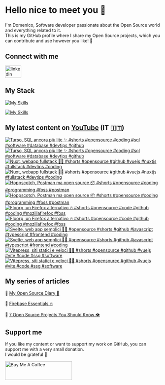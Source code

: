 <h1 align="left">Hello nice to meet you 👋 </h1>

###

<p align="left">I'm Domenico, Software developer passionate about the Open Source world and everything related to it.<br>This is my GitHub profile where I share my Open Source projects, which you can contribute and use however you like! 🚀</p>

###

## Connect with me
<div align="left">
    <a href="https://linktr.ee/domenicotenace" target="_blank"><img src="https://raw.githubusercontent.com/maurodesouza/profile-readme-generator/master/src/assets/icons/social/linktree/default.svg" width="52" height="40" alt="linkedin logo" /></a>
</div>




###

###

## My Stack
[![My Skills](https://skillicons.dev/icons?i=js,ts,vue,nuxt,cs,dotnet&theme=light)](https://skillicons.dev#gh-dark-mode-only)

[![My Skills](https://skillicons.dev/icons?i=js,ts,vue,nuxt,cs,dotnet&theme=dark)](https://skillicons.dev#gh-light-mode-only)

###

## My latest content on [YouTube](https://www.youtube.com/@domenicotenacedev) (IT 🇮🇹)

<!-- BEGIN YOUTUBE-CARDS -->
[![Turso, SQL ancora più lite ✨ #shorts #opensource #coding #sql #software #database #devtips #github](https://ytcards.demolab.com/?id=MI4ScXgldqE&title=Turso%2C+SQL+ancora+pi%C3%B9+lite+%E2%9C%A8+%23shorts+%23opensource+%23coding+%23sql+%23software+%23database+%23devtips+%23github&lang=en&timestamp=1761644510&background_color=%230d1117&title_color=%23ffffff&stats_color=%23dedede&max_title_lines=2&width=250&border_radius=5&duration=35 "Turso, SQL ancora più lite ✨ #shorts #opensource #coding #sql #software #database #devtips #github")](https://www.youtube.com/shorts/MI4ScXgldqE#gh-dark-mode-only)[![Turso, SQL ancora più lite ✨ #shorts #opensource #coding #sql #software #database #devtips #github](https://ytcards.demolab.com/?id=MI4ScXgldqE&title=Turso%2C+SQL+ancora+pi%C3%B9+lite+%E2%9C%A8+%23shorts+%23opensource+%23coding+%23sql+%23software+%23database+%23devtips+%23github&lang=en&timestamp=1761644510&background_color=%23ffffff&title_color=%2324292f&stats_color=%2357606a&max_title_lines=2&width=250&border_radius=5&duration=35 "Turso, SQL ancora più lite ✨ #shorts #opensource #coding #sql #software #database #devtips #github")](https://www.youtube.com/shorts/MI4ScXgldqE#gh-light-mode-only)
[![Nuxt, webapp fullstack 🫵🏻 #shorts #opensource #github #vuejs #nuxtjs #fullstack #devtips #coding](https://ytcards.demolab.com/?id=pDvNzgrma9c&title=Nuxt%2C+webapp+fullstack+%F0%9F%AB%B5%F0%9F%8F%BB+%23shorts+%23opensource+%23github+%23vuejs+%23nuxtjs+%23fullstack+%23devtips+%23coding&lang=en&timestamp=1761041255&background_color=%230d1117&title_color=%23ffffff&stats_color=%23dedede&max_title_lines=2&width=250&border_radius=5&duration=33 "Nuxt, webapp fullstack 🫵🏻 #shorts #opensource #github #vuejs #nuxtjs #fullstack #devtips #coding")](https://www.youtube.com/shorts/pDvNzgrma9c#gh-dark-mode-only)[![Nuxt, webapp fullstack 🫵🏻 #shorts #opensource #github #vuejs #nuxtjs #fullstack #devtips #coding](https://ytcards.demolab.com/?id=pDvNzgrma9c&title=Nuxt%2C+webapp+fullstack+%F0%9F%AB%B5%F0%9F%8F%BB+%23shorts+%23opensource+%23github+%23vuejs+%23nuxtjs+%23fullstack+%23devtips+%23coding&lang=en&timestamp=1761041255&background_color=%23ffffff&title_color=%2324292f&stats_color=%2357606a&max_title_lines=2&width=250&border_radius=5&duration=33 "Nuxt, webapp fullstack 🫵🏻 #shorts #opensource #github #vuejs #nuxtjs #fullstack #devtips #coding")](https://www.youtube.com/shorts/pDvNzgrma9c#gh-light-mode-only)
[![Hoppscotch, Postman ma open source 📦 #shorts #opensource #coding #programming #foss #postman](https://ytcards.demolab.com/?id=UCYd7Wb3J9I&title=Hoppscotch%2C+Postman+ma+open+source+%F0%9F%93%A6+%23shorts+%23opensource+%23coding+%23programming+%23foss+%23postman&lang=en&timestamp=1760436806&background_color=%230d1117&title_color=%23ffffff&stats_color=%23dedede&max_title_lines=2&width=250&border_radius=5&duration=32 "Hoppscotch, Postman ma open source 📦 #shorts #opensource #coding #programming #foss #postman")](https://www.youtube.com/shorts/UCYd7Wb3J9I#gh-dark-mode-only)[![Hoppscotch, Postman ma open source 📦 #shorts #opensource #coding #programming #foss #postman](https://ytcards.demolab.com/?id=UCYd7Wb3J9I&title=Hoppscotch%2C+Postman+ma+open+source+%F0%9F%93%A6+%23shorts+%23opensource+%23coding+%23programming+%23foss+%23postman&lang=en&timestamp=1760436806&background_color=%23ffffff&title_color=%2324292f&stats_color=%2357606a&max_title_lines=2&width=250&border_radius=5&duration=32 "Hoppscotch, Postman ma open source 📦 #shorts #opensource #coding #programming #foss #postman")](https://www.youtube.com/shorts/UCYd7Wb3J9I#gh-light-mode-only)
[![Floorp, un Firefox alternativo 🔥 #shorts #opensource #code #github #coding #mozillafirefox #foss](https://ytcards.demolab.com/?id=xriJxkcRffs&title=Floorp%2C+un+Firefox+alternativo+%F0%9F%94%A5+%23shorts+%23opensource+%23code+%23github+%23coding+%23mozillafirefox+%23foss&lang=en&timestamp=1759838521&background_color=%230d1117&title_color=%23ffffff&stats_color=%23dedede&max_title_lines=2&width=250&border_radius=5&duration=35 "Floorp, un Firefox alternativo 🔥 #shorts #opensource #code #github #coding #mozillafirefox #foss")](https://www.youtube.com/shorts/xriJxkcRffs#gh-dark-mode-only)[![Floorp, un Firefox alternativo 🔥 #shorts #opensource #code #github #coding #mozillafirefox #foss](https://ytcards.demolab.com/?id=xriJxkcRffs&title=Floorp%2C+un+Firefox+alternativo+%F0%9F%94%A5+%23shorts+%23opensource+%23code+%23github+%23coding+%23mozillafirefox+%23foss&lang=en&timestamp=1759838521&background_color=%23ffffff&title_color=%2324292f&stats_color=%2357606a&max_title_lines=2&width=250&border_radius=5&duration=35 "Floorp, un Firefox alternativo 🔥 #shorts #opensource #code #github #coding #mozillafirefox #foss")](https://www.youtube.com/shorts/xriJxkcRffs#gh-light-mode-only)
[![Svelte, web app semplici ✌🏻 #opensource #shorts #github #javascript #typescript #frontend #coding](https://ytcards.demolab.com/?id=aFOHwY8J84I&title=Svelte%2C+web+app+semplici+%E2%9C%8C%F0%9F%8F%BB+%23opensource+%23shorts+%23github+%23javascript+%23typescript+%23frontend+%23coding&lang=en&timestamp=1759233601&background_color=%230d1117&title_color=%23ffffff&stats_color=%23dedede&max_title_lines=2&width=250&border_radius=5&duration=29 "Svelte, web app semplici ✌🏻 #opensource #shorts #github #javascript #typescript #frontend #coding")](https://www.youtube.com/shorts/aFOHwY8J84I#gh-dark-mode-only)[![Svelte, web app semplici ✌🏻 #opensource #shorts #github #javascript #typescript #frontend #coding](https://ytcards.demolab.com/?id=aFOHwY8J84I&title=Svelte%2C+web+app+semplici+%E2%9C%8C%F0%9F%8F%BB+%23opensource+%23shorts+%23github+%23javascript+%23typescript+%23frontend+%23coding&lang=en&timestamp=1759233601&background_color=%23ffffff&title_color=%2324292f&stats_color=%2357606a&max_title_lines=2&width=250&border_radius=5&duration=29 "Svelte, web app semplici ✌🏻 #opensource #shorts #github #javascript #typescript #frontend #coding")](https://www.youtube.com/shorts/aFOHwY8J84I#gh-light-mode-only)
[![Vitepress, siti statici e veloci 🫵🏻 #shorts #opensource #github #vuejs #vite #code #ssg #software](https://ytcards.demolab.com/?id=-LTprnQJOTQ&title=Vitepress%2C+siti+statici+e+veloci+%F0%9F%AB%B5%F0%9F%8F%BB+%23shorts+%23opensource+%23github+%23vuejs+%23vite+%23code+%23ssg+%23software&lang=en&timestamp=1758630001&background_color=%230d1117&title_color=%23ffffff&stats_color=%23dedede&max_title_lines=2&width=250&border_radius=5&duration=29 "Vitepress, siti statici e veloci 🫵🏻 #shorts #opensource #github #vuejs #vite #code #ssg #software")](https://www.youtube.com/shorts/-LTprnQJOTQ#gh-dark-mode-only)[![Vitepress, siti statici e veloci 🫵🏻 #shorts #opensource #github #vuejs #vite #code #ssg #software](https://ytcards.demolab.com/?id=-LTprnQJOTQ&title=Vitepress%2C+siti+statici+e+veloci+%F0%9F%AB%B5%F0%9F%8F%BB+%23shorts+%23opensource+%23github+%23vuejs+%23vite+%23code+%23ssg+%23software&lang=en&timestamp=1758630001&background_color=%23ffffff&title_color=%2324292f&stats_color=%2357606a&max_title_lines=2&width=250&border_radius=5&duration=29 "Vitepress, siti statici e veloci 🫵🏻 #shorts #opensource #github #vuejs #vite #code #ssg #software")](https://www.youtube.com/shorts/-LTprnQJOTQ#gh-light-mode-only)
<!-- END YOUTUBE-CARDS -->



###



## My series of articles
<div>
  🔸 <a href="https://dev.to/dvalin99/series/29049" target="_blank">My Open Source Diary 📕</a> 
  <br/>
  <br/>
  🔸 <a href="https://dev.to/dvalin99/series/32553" target="_blank">Firebase Essentials 🔥</a> 
  <br/>
  <br/>
  🔸 <a href="https://dev.to/dvalin99/series/27756" target="_blank">7 Open Source Projects You Should Know 👁</a>
  
</div>

## Support me

If you like my content or want to support my work on GitHub, you can support me with a very small donation. 
<br/>
I would be grateful 🥹

<a href="https://www.buymeacoffee.com/domenicotenace" target="_blank"><img src="https://cdn.buymeacoffee.com/buttons/v2/default-yellow.png" alt="Buy Me A Coffee" style="height: 60px !important;width: 217px !important;" ></a>


